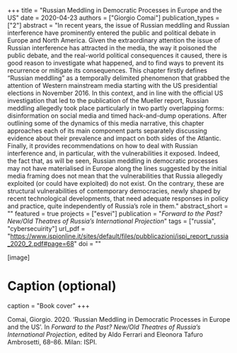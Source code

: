 +++
title = "Russian Meddling in Democratic Processes in Europe and the US"
date = 2020-04-23
authors = ["Giorgio Comai"]
publication_types = ["2"]
abstract = "In recent years, the issue of Russian meddling and Russian interference have prominently entered the public and political debate in Europe and North America. Given the extraordinary attention the issue of Russian interference has attracted in the media, the way it poisoned the public debate, and the real-world political consequences it caused, there is good reason to investigate what happened, and to find ways to prevent its recurrence or mitigate its consequences. This chapter firstly defines “Russian meddling” as a temporally delimited phenomenon that grabbed the attention of Western mainstream media starting with the US presidential elections in November 2016. In this context, and in line with the official US investigation that led to the publication of the Mueller report, Russian meddling allegedly took place particularly in two partly overlapping forms: disinformation on social media and timed hack-and-dump operations. After outlining some of the dynamics of this media narrative, this chapter approaches each of its main component parts separately discussing evidence about their prevalence and impact on both sides of the Atlantic. Finally, it provides recommendations on how to deal with Russian interference and, in particular, with the vulnerabilities it exposed. Indeed, the fact that, as will be seen, Russian meddling in democratic processes may not have materialised in Europe along the lines suggested by the initial media framing does not mean that the vulnerabilities that Russia allegedly exploited (or could have exploited) do not exist. On the contrary, these are structural vulnerabilities of contemporary democracies, newly shaped by recent technological developments, that need adequate responses in policy and practice, quite independently of Russia’s role in them."
abstract_short = ""
featured = true
projects = ["esvei"]
publication = "*Forward to the Past? New/Old Theatres of Russia’s International Projection*"
tags = ["russia", "cybersecuirity"]
url_pdf = "https://www.ispionline.it/sites/default/files/pubblicazioni/ispi_report_russia_2020_2.pdf#page=68"
doi = ""

[image]
  # Caption (optional)
  caption = "Book cover"
+++


Comai, Giorgio. 2020. ‘Russian Meddling in Democratic Processes in Europe and the US’. In *Forward to the Past? New/Old Theatres of Russia’s International Projection*, edited by Aldo Ferrari and Eleonora Tafuro Ambrosetti, 68–86. Milan: ISPI.